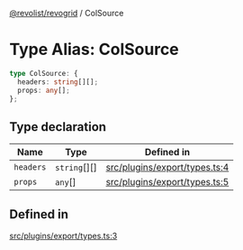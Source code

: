 [@revolist/revogrid](README.md) / ColSource

# Type Alias: ColSource

```ts
type ColSource: {
  headers: string[][];
  props: any[];
};
```

## Type declaration

| Name | Type | Defined in |
| ------ | ------ | ------ |
| `headers` | `string`[][] | [src/plugins/export/types.ts:4](https://github.com/revolist/revogrid/blob/ec98f5e49749ad8581a7f9ebef8e2f6167a106af/src/plugins/export/types.ts#L4) |
| `props` | `any`[] | [src/plugins/export/types.ts:5](https://github.com/revolist/revogrid/blob/ec98f5e49749ad8581a7f9ebef8e2f6167a106af/src/plugins/export/types.ts#L5) |

## Defined in

[src/plugins/export/types.ts:3](https://github.com/revolist/revogrid/blob/ec98f5e49749ad8581a7f9ebef8e2f6167a106af/src/plugins/export/types.ts#L3)
